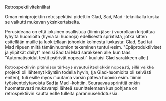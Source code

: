 Retrospektiivitekniikat

Oman miniprojektin retrospektiivi pidettiin Glad, Sad, Mad -tekniikalla koska se vaikutti mukavan yksinkertaiselta. 

Perusideana on että jokainen osallistuja (tiimin jäsen) vuorollaan kirjoittaa lyhyitä huomioita (hyviä tai huonoja) edellisestä sprintistä, jotka sitten esitellään muille ja luokitellaan johonkin kolmesta luokasta: Glad, Sad tai Mad riipuen miltä tämän huomion tekeminen tuntui (esim. "Epäproduktiiviset ja ylipitkät dailyt" menisi Sad tai Mad sarakkeen alle, kun taas "Automatisoidut testit pyörivät nopeasti" kuuluisi Glad sarakkeen alle.)

Retrospektiivin pitämisen tärkeys avautui itsellekkin nopeasti, sillä vaikka projekti oli lähtenyt käyntiin todella hyvin, (ja Glad-huomioita oli selvästi eniten), tuli esille myös muutama varsin pätevä huomio esim. tiimin työskentelytavoista Sad ja Mad -kohtiin. Seuraavaa sprinttiä onkin huomattavasti mukavampi lähteä suunittelemaan kun pohjana on retrospektiivin kautta esille tulleita parannusehdotuksia.